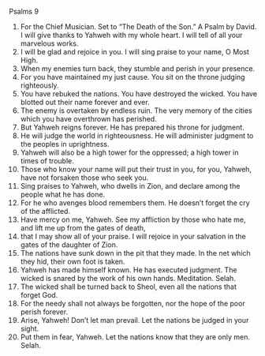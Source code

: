 ﻿
Psalms 9
1. For the Chief Musician. Set to “The Death of the Son.” A Psalm by David. I will give thanks to Yahweh with my whole heart. I will tell of all your marvelous works. 
2. I will be glad and rejoice in you. I will sing praise to your name, O Most High. 
3. When my enemies turn back, they stumble and perish in your presence. 
4. For you have maintained my just cause. You sit on the throne judging righteously. 
5. You have rebuked the nations. You have destroyed the wicked. You have blotted out their name forever and ever. 
6. The enemy is overtaken by endless ruin. The very memory of the cities which you have overthrown has perished. 
7. But Yahweh reigns forever. He has prepared his throne for judgment. 
8. He will judge the world in righteousness. He will administer judgment to the peoples in uprightness. 
9. Yahweh will also be a high tower for the oppressed; a high tower in times of trouble. 
10. Those who know your name will put their trust in you, for you, Yahweh, have not forsaken those who seek you. 
11. Sing praises to Yahweh, who dwells in Zion, and declare among the people what he has done. 
12. For he who avenges blood remembers them. He doesn’t forget the cry of the afflicted. 
13. Have mercy on me, Yahweh. See my affliction by those who hate me, and lift me up from the gates of death, 
14. that I may show all of your praise. I will rejoice in your salvation in the gates of the daughter of Zion. 
15. The nations have sunk down in the pit that they made. In the net which they hid, their own foot is taken. 
16. Yahweh has made himself known. He has executed judgment. The wicked is snared by the work of his own hands. Meditation. Selah. 
17. The wicked shall be turned back to Sheol, even all the nations that forget God. 
18. For the needy shall not always be forgotten, nor the hope of the poor perish forever. 
19. Arise, Yahweh! Don’t let man prevail. Let the nations be judged in your sight. 
20. Put them in fear, Yahweh. Let the nations know that they are only men. Selah. 
